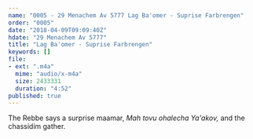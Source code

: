 ```yaml
---
name: "0005 - 29 Menachem Av 5777 Lag Ba'omer - Suprise Farbrengen"
order: "0005"
date: "2018-04-09T09:09:40Z"
hdate: "29 Menachem Av 5777"
title: "Lag Ba'omer - Suprise Farbrengen"
keywords: []
file:
- ext: ".m4a"
  mime: "audio/x-m4a"
  size: 2433331
  duration: "4:52"
published: true
---
```

The Rebbe says a surprise maamar, _Mah tovu ohalecha Ya'akov,_ and the chassidim gather.

